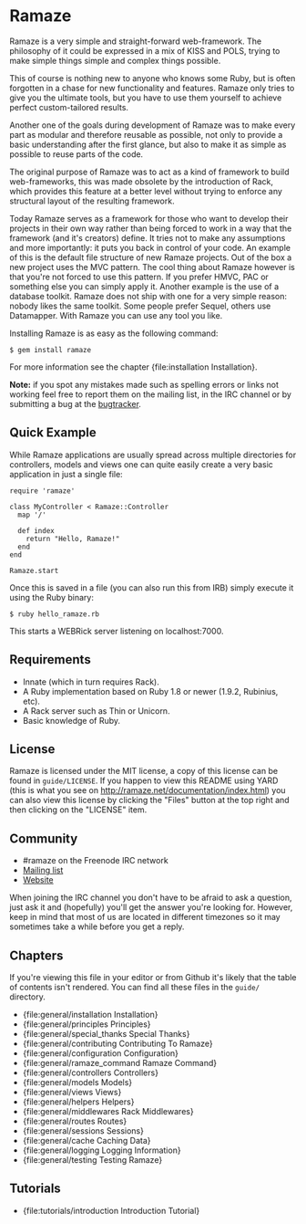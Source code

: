 # Ramaze

Ramaze is a very simple and straight-forward web-framework. The philosophy of
it could be expressed in a mix of KISS and POLS, trying to make simple things
simple and complex things possible.

This of course is nothing new to anyone who knows some Ruby, but is often
forgotten in a chase for new functionality and features. Ramaze only tries to
give you the ultimate tools, but you have to use them yourself to achieve
perfect custom-tailored results.

Another one of the goals during development of Ramaze was to make every part as
modular and therefore reusable as possible, not only to provide a basic
understanding after the first glance, but also to make it as simple as possible
to reuse parts of the code.

The original purpose of Ramaze was to act as a kind of framework to build
web-frameworks, this was made obsolete by the introduction of Rack, which
provides this feature at a better level without trying to enforce any structural
layout of the resulting framework.

Today Ramaze serves as a framework for those who want to develop their projects
in their own way rather than being forced to work in a way that the framework
(and it's creators) define. It tries not to make any assumptions and more
importantly: it puts you back in control of your code. An example of this is the
default file structure of new Ramaze projects.  Out of the box a new project
uses the MVC pattern. The cool thing about Ramaze however is that you're not
forced to use this pattern. If you prefer HMVC, PAC or something else you can
simply apply it. Another example is the use of a database toolkit. Ramaze does
not ship with one for a very simple reason: nobody likes the same toolkit. Some
people prefer Sequel, others use Datamapper. With Ramaze you can use any tool
you like.

Installing Ramaze is as easy as the following command:

    $ gem install ramaze

For more information see the chapter {file:installation Installation}.

<div class="note todo">
    <p>
        <strong>Note:</strong> if you spot any mistakes made such as spelling
        errors or links not working feel free to report them on the mailing
        list, in the IRC channel or by submitting a bug at the
        <a href="https://github.com/ramaze/ramaze/issues">bugtracker</a>.
    </p>
</div>

## Quick Example

While Ramaze applications are usually spread across multiple directories for
controllers, models and views one can quite easily create a very basic
application in just a single file:

    require 'ramaze'

    class MyController < Ramaze::Controller
      map '/'

      def index
        return "Hello, Ramaze!"
      end
    end

    Ramaze.start

Once this is saved in a file (you can also run this from IRB) simply execute it
using the Ruby binary:

    $ ruby hello_ramaze.rb

This starts a WEBRick server listening on localhost:7000.

## Requirements

* Innate (which in turn requires Rack).
* A Ruby implementation based on Ruby 1.8 or newer (1.9.2, Rubinius, etc).
* A Rack server such as Thin or Unicorn.
* Basic knowledge of Ruby.

## License

Ramaze is licensed under the MIT license, a copy of this license can be found in
``guide/LICENSE``. If you happen to view this README using YARD (this is what
you see on <http://ramaze.net/documentation/index.html>) you can also view this
license by clicking the "Files" button at the top right and then clicking on the
"LICENSE" item.

## Community

* \#ramaze on the Freenode IRC network
* [Mailing list][mailing list]
* [Website][website]

When joining the IRC channel you don't have to be afraid to ask a question, just
ask it and (hopefully) you'll get the answer you're looking for. However, keep
in mind that most of us are located in different timezones so it may sometimes
take a while before you get a reply.

## Chapters

If you're viewing this file in your editor or from Github it's likely that the
table of contents isn't rendered. You can find all these files in the ``guide/``
directory.

* {file:general/installation Installation}
* {file:general/principles Principles}
* {file:general/special_thanks Special Thanks}
* {file:general/contributing Contributing To Ramaze}
* {file:general/configuration Configuration}
* {file:general/ramaze_command Ramaze Command}
* {file:general/controllers Controllers}
* {file:general/models Models}
* {file:general/views Views}
* {file:general/helpers Helpers}
* {file:general/middlewares Rack Middlewares}
* {file:general/routes Routes}
* {file:general/sessions Sessions}
* {file:general/cache Caching Data}
* {file:general/logging Logging Information}
* {file:general/testing Testing Ramaze}

## Tutorials

* {file:tutorials/introduction Introduction Tutorial}

[mailing list]: https://groups.google.com/forum/#!forum/ramaze
[website]: http://ramaze.net/
